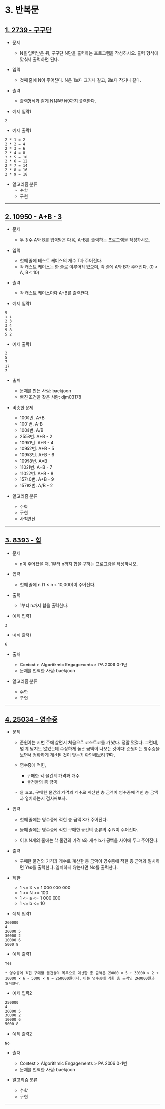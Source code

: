 # 3. 반복문

## [1. 2739 - 구구단](https://github.com/laphayen/coding_test_python/tree/main/BAEKJOON/3.%20%EB%B0%98%EB%B3%B5%EB%AC%B8/2739.py)
* 문제
	* N을 입력받은 뒤, 구구단 N단을 출력하는 프로그램을 작성하시오. 출력 형식에 맞춰서 출력하면 된다.

* 입력
	* 첫째 줄에 N이 주어진다. N은 1보다 크거나 같고, 9보다 작거나 같다.

* 출력
	* 출력형식과 같게 N*1부터 N*9까지 출력한다.

* 예제 입력1
<pre><code>2</code></pre>

* 예제 출력1
<pre><code>2 * 1 = 2
2 * 2 = 4
2 * 3 = 6
2 * 4 = 8
2 * 5 = 10
2 * 6 = 12
2 * 7 = 14
2 * 8 = 16
2 * 9 = 18</code></pre>

* 알고리즘 분류
	* 수학
	* 구현

* * *

## [2. 10950 - A+B - 3](https://github.com/laphayen/coding_test_python/tree/main/BAEKJOON/3.%20%EB%B0%98%EB%B3%B5%EB%AC%B8/10950.py)
* 문제
	* 두 정수 A와 B를 입력받은 다음, A+B를 출력하는 프로그램을 작성하시오.

* 입력
	* 첫째 줄에 테스트 케이스의 개수 T가 주어진다.
	* 각 테스트 케이스는 한 줄로 이루어져 있으며, 각 줄에 A와 B가 주어진다. (0 < A, B < 10)

* 출력
	* 각 테스트 케이스마다 A+B를 출력한다.

* 예제 입력1
<pre><code>5
1 1
2 3
3 4
9 8
5 2</code></pre>

* 예제 출력1
<pre><code>2
5
7
17
7</code></pre>

* 출처
	* 문제를 만든 사람: baekjoon
	* 빠진 조건을 찾은 사람: djm03178

* 비슷한 문제
	* 1000번. A+B
	* 1001번. A-B
	* 1008번. A/B
	* 2558번. A+B - 2
	* 10951번. A+B - 4
	* 10952번. A+B - 5
	* 10953번. A+B - 6
	* 10998번. A×B
	* 11021번. A+B - 7
	* 11022번. A+B - 8
	* 15740번. A+B - 9
	* 15792번. A/B - 2

* 알고리즘 분류
	* 수학
	* 구현
	* 사칙연산

* * *

## [3. 8393 - 합](https://github.com/laphayen/coding_test_python/tree/main/BAEKJOON/3.%20%EB%B0%98%EB%B3%B5%EB%AC%B8/8393.py)
* 문제
	* n이 주어졌을 때, 1부터 n까지 합을 구하는 프로그램을 작성하시오.

* 입력
	* 첫째 줄에 n (1 ≤ n ≤ 10,000)이 주어진다.

* 출력
	* 1부터 n까지 합을 출력한다.

* 예제 입력1
<pre><code>3</code></pre>

* 예제 출력1
<pre><code>6</code></pre>

* 출처
	* Contest > Algorithmic Engagements > PA 2006 0-1번
	* 문제를 번역한 사람: baekjoon

* 알고리즘 분류
	* 수학
	* 구현

* * *

## [4. 25034 - 영수증](https://github.com/laphayen/coding_test_python/tree/main/BAEKJOON/3.%20%EB%B0%98%EB%B3%B5%EB%AC%B8/25304.py)
* 문제
	* 준원이는 저번 주에 살면서 처음으로 코스트코를 가 봤다. 정말 멋졌다. 그런데, 몇 개 담지도 않았는데 수상하게 높은 금액이 나오는 것이다! 준원이는 영수증을 보면서 정확하게 계산된 것이 맞는지 확인해보려 한다.

	* 영수증에 적힌,
		* 구매한 각 물건의 가격과 개수
		* 물건들의 총 금액
	* 을 보고, 구매한 물건의 가격과 개수로 계산한 총 금액이 영수증에 적힌 총 금액과 일치하는지 검사해보자.

* 입력
	* 첫째 줄에는 영수증에 적힌 총 금액 X가 주어진다.

	* 둘째 줄에는 영수증에 적힌 구매한 물건의 종류의 수 N이 주어진다.

	* 이후 N개의 줄에는 각 물건의 가격 a와 개수 b가 공백을 사이에 두고 주어진다.

* 출력
	* 구매한 물건의 가격과 개수로 계산한 총 금액이 영수증에 적힌 총 금액과 일치하면 Yes를 출력한다. 일치하지 않는다면 No를 출력한다.

* 제한
	* 1 <= X <= 1 000 000 000
	* 1 <= N <= 100
	* 1 <= a <= 1 000 000
	* 1 <= b <= 10

* 예제 입력1
<pre><code>260000
4
20000 5
30000 2
10000 6
5000 8</code></pre>

* 예제 출력1
<pre><code>Yes</code></pre>
	* 영수증에 적힌 구매할 물건들의 목록으로 계산한 총 금액은 20000 × 5 + 30000 × 2 + 10000 × 6 + 5000 × 8 = 260000원이다. 이는 영수증에 적힌 총 금액인 260000원과 일치한다. 

* 예제 입력2
<pre><code>250000
4
20000 5
30000 2
10000 6
5000 8</code></pre>

* 예제 출력2
<pre><code>No</code></pre>

* 출처
	* Contest > Algorithmic Engagements > PA 2006 0-1번
	* 문제를 번역한 사람: baekjoon

* 알고리즘 분류
	* 수학
	* 구현

* * *
